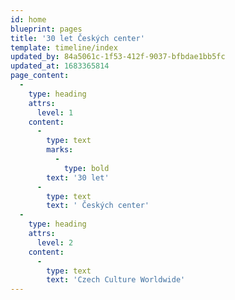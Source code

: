 ```yaml
---
id: home
blueprint: pages
title: '30 let Českých center'
template: timeline/index
updated_by: 84a5061c-1f53-412f-9037-bfbdae1bb5fc
updated_at: 1683365814
page_content:
  -
    type: heading
    attrs:
      level: 1
    content:
      -
        type: text
        marks:
          -
            type: bold
        text: '30 let'
      -
        type: text
        text: ' Českých center'
  -
    type: heading
    attrs:
      level: 2
    content:
      -
        type: text
        text: 'Czech Culture Worldwide'
---
```

